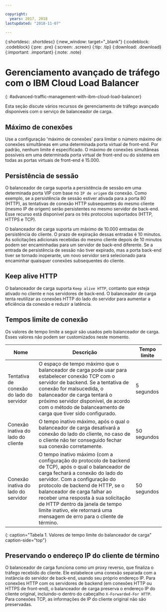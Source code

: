 ```yaml
---

copyright:
  years: 2017, 2018
lastupdated: "2018-11-07"

---
```


{:shortdesc: .shortdesc}
{:new_window: target="_blank"}
{:codeblock: .codeblock}
{:pre: .pre}
{:screen: .screen}
{:tip: .tip}
{:download: .download}
{:important: .important}
{:note: .note}

# Gerenciamento avançado de tráfego com o IBM Cloud Load Balancer
{: #advanced-traffic-management-with-ibm-cloud-load-balancer}

Esta seção discute vários recursos de gerenciamento de tráfego avançado disponíveis com o serviço de balanceador de carga.

## Máximo de conexões

Use a configuração 'máximo de conexões' para limitar o número máximo de conexões simultâneas em uma determinada porta virtual de front-end. Por padrão, nenhum limite é especificado. O máximo de conexões simultâneas possíveis em uma determinada porta virtual de front-end ou do sistema em todas as portas virtuais de front-end é 15.000.  

## Persistência de sessão

O balanceador de carga suporta a persistência de sessão em uma determinada porta VIP com base no `IP de origem` da conexão. Como exemplo, se a persistência de sessão estiver ativada para a porta 80 (HTTP), as tentativas de conexão HTTP subsequentes do mesmo cliente (mesmo IP de origem) serão persistentes no mesmo servidor de back-end. Esse recurso está disponível para os três protocolos suportados (HTTP, HTTPS e TCP).

O balanceador de carga suporta um máximo de 10.000 entradas de persistência do cliente. O prazo de expiração dessas entradas é 10 minutos. As solicitações adicionais recebidas do mesmo cliente depois de 10 minutos podem ser encaminhadas para um servidor de back-end diferente. Se a entrada de persistência de sessão não tiver expirado, mas a porta back-end tiver se tornado inoperante, um novo servidor será selecionado para encaminhar quaisquer conexões subsequentes do cliente.  

## Keep alive HTTP
O balanceador de carga suporta `Keep alive HTTP`, contanto que esteja ativado no cliente e nos servidores de back-end. O balanceador de carga tenta reutilizar as conexões HTTP do lado do servidor para aumentar a eficiência da conexão e reduzir a latência.

## Tempos limite de conexão
Os valores de tempo limite a seguir são usados pelo balanceador de carga. Esses valores não podem ser customizados neste momento.

| Nome | Descrição | Tempo limite |                                                                                              
| ------------------------------------------ | --------------------------------------------------- | ------------------- |
| Tentativa de conexão do lado do servidor    | O espaço de tempo máximo que o balanceador de carga pode usar para estabelecer conexão TCP com o servidor de backend. Se a tentativa de conexão for malsucedida, o balanceador de carga tentará o próximo servidor disponível, de acordo com o método de balanceamento de carga que tiver sido configurado. | 5 segundos   |
| Conexão inativa do lado do cliente  | O tempo inativo máximo, após o qual o balanceador de carga desativará a conexão do lado do cliente, no caso de o cliente não ter conseguido fechar sua conexão corretamente.| 50 segundos  |
| Conexão inativa do lado do servidor | O tempo inativo máximo (com a configuração do protocolo de backend de TCP), após o qual o balanceador de carga fechará a conexão do lado do servidor. Com a configuração do protocolo de backend de HTTP, se o balanceador de carga falhar ao receber uma resposta à sua solicitação de HTTP dentro da janela de tempo limite inativo, ele retornará uma mensagem de erro para o cliente de término.                                | 50 segundos |
{: caption="Tabela 1. Valores de tempo limite do balanceador de carga" caption-side="top"} 

## Preservando o endereço IP do cliente de término 

O balanceador de carga funciona como um proxy reverso, que finaliza o tráfego recebido do cliente. Ele estabelece uma conexão separada com a instância do servidor de back-end, usando seu próprio endereço IP. Para conexões HTTP com os servidores de backend (em conexões HTTP ou HTTPS de front-end), o balanceador de carga preserva o endereço IP do cliente original, incluindo-o dentro do cabeçalho `X-Forwarded-For HTTP`. Para conexões TCP, as informações de IP do cliente original não são preservadas.
